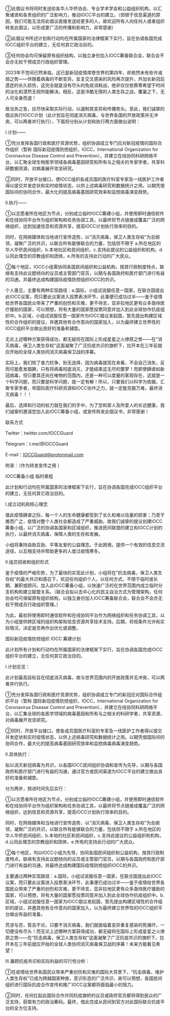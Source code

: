 ①此倡议书将同时发送给各华人华侨协会、专业学术学会和公益组织机构，以汇聚诸贤和各贵组织的广泛影响力，推动IOCC平台的建立。（但限于信息渠道的原因，我们可能无法将此倡议直接发送给更多的人，故欢迎所有人向任何人或者组织转发此倡议，以形成更广泛的传播和影响力，非常感谢）

②此倡议书所述计划和行动均在所属国家的法律框架下实行，旨在协调各国完成IOCC组织平台的建立，无任何其它政治目的。  

③任何协会均可保留原有组织结构，以独立身份加入IOCC筹备联合会，联合会不会亦无权干预成员行政组织管理。

2023年不觉间已然来临，这已是新冠疫情席卷世界的第四年，却依然未有些许减弱之势——伴随着病毒的不断变异，反复交叉感染的风险再次提升，外加长新冠后遗症的长久损伤，这完全就是没有尽头的免疫消耗战，绝非仅仅依靠寄希望于时间的淡化和漠然无视所能解决。相反，这是冷酷无情的人类生存之战，覆巢之下，无人可全身而退！

故当务之急，应尽快采取实际行动，以遏制其变异和传播势头。至此，我们诚挚的倡议执行IOCC计划（此计划旨在彻底消灭病毒，与世界各国的开放政策并无冲突，可以两者并行执行），下面将分别从计划和执行两方面做出说明：

I.计划——

①充分发挥各国行政和医疗资源优势，组织协调成立专门应对新冠疫情的国际合作组织（暂称 国际新冠疫情防控组织，IOCC，International Organization for Coronavirus Disease Control and Prevention），并建立在线协同科研网络平台，以汇聚全球生物医学领域各病毒基因研究和所有与之相关的专家学者，共享科研数据资源，对病毒展开攻坚研究。

②同时，开放平台接口，使IOCC组织各成员国的医疗科室专家及一线医护工作者得以提交并发症状和实时疫情状态，以供上述病毒研究和数据统计之用。以期凭借国际间的协同合作，最大化的提高病毒基因研究效率和监控病毒演变趋势。

II.执行——

①以志愿者所在地区为节点，分别成立临时IOCC筹建小组，并使用即时通信软件和在线协同平台作为组织架构和任务协调工具，以最终将节点链接成覆盖广泛的网络组织，达到加速信息和资源共享，提高IOCC计划执行效率的目的。

同时，在网络媒体和当地进行宣传造势，以“消灭病毒，保卫人类生存权”为总纲领，凝聚广泛的共识，以联合所有能够联合的力量，包括但不限于 a.所在地区的华人华侨民间组织，b.本地社区和民间组织，c.支持此提议的公益组织和机构，d.认同此理念的宗教组织和团体，e.所有的支持此行动的广大民众。

②每个地区，IOCC小组需协同各国民间组织和公益机构，按其行政制度特点，联络有支持此议题倾向的议员或主管部门官员，以期与各国政府和医疗部门进行有益的沟通，并最终达成构建国际疫情防控组织IOCC的共识。

个人愚见，主要有两种实现路径：a.国际，小组试说服任意一国家，在联合国提出此IOCC议案，而只要此议案进入投票表决环节，此事便已成功过半——鉴于疫情给世界各国民众带来了严重的创伤和灾难，更不待言，亚非拉地区更有众多亟待医疗援助的国家，可以预想，将有大量的国家愿投票同意并加入到此全球协作抗疫组织中。b.区域，小组试说服任意一国家作为IOCC倡议发起国，暂先提出构建区域性的合作组织的提议，并邀其他有合作意向的国家加入，以为最终建立世界性的IOCC组织平台做出良好的准备和铺垫。

无论上述哪种方案获得成功，都无疑将在国际上形成星星之火燎原之势——在“消灭病毒，保卫人类生存权”这面凝聚了广泛抗疫共识的旗帜下，拉开本在三年前就应开始的全球人类协同消灭病毒保卫战的序幕。

实际上，我们除了奋力抗争，别无选择，因为病毒就现在来看，不会自己消失，反而可能愈发猖獗，只有将病毒彻底消灭，才能结束这无尽的噩梦！而即使肆虐如新冠病毒，但只要其还尚在唯物的范围内，还是一种可以度量的客观存在，这就是一个科学问题，而只要是科学问题，就一定有解！所以，只要我们以科学为依据，汇聚专家学者，举国际医疗科研资源和IOCC协作之力，就一定能克服万难，最终消灭病毒！！！

最后，选择和行动的权力就在我们的手中，为了您和家人及所爱人的长远健康，我们诚挚的邀请您加入此IOCC筹备小组，或宣传转发此倡议书，非常感谢！


联系方式

Twitter：twitter.com/IOCCGuard

Telegram：t.me/@IOCCGuard

E-mail：IOCCGuard@protonmail.com




附录：（作为转发宣传之用 ）


IOCC筹备小组 临时章程

此计划和行动均在所属国家的法律框架下实行，旨在协调各国完成IOCC组织平台的建立，无任何其它政治目的。

I.成立动机和核心理念

值此疫情肆虐之际，每一个人的生命健康都受到了长久和难以估量的损害；乃至于推而广之，疫情对整个人类社会都造成了严重威胁。故我们诚挚的提议创建IOCC筹备小组，以广泛的协调各国家和区域组织，推进民间联盟的建立和IOCC计划的执行，以最终消灭病毒，保障人类的生存和发展。

小组将秉持自助互助、平等友爱的公益理念。于此困境，提供一个有效的信息交流途径，以互相支持并帮助更多的人度过疫情寒冬。


II.组员招收和组织形式

鉴于疫情的严峻形势，为了最快的实现此计划，小组将在“抗击病毒，保卫人类生存权”的最大共识和感召下，欢迎任何组织个人，以任何方式，不限于临时或长期、兼职或顾问，加入此IOCC筹备小组，以快速广泛的在世界范围内成立临时分支机构和建立联盟关系。（联合会拟以去中心化的民主自治方式为管理架构，任何协会均可保留原有组织结构，以独立身份加入IOCC筹备联合会，联合会不会亦无权干预成员行政组织管理。）

为此，最初将使用即时通信软件和在线协同平台作为网络组织和任务协调工具，以为小组提供跨区域的组织构架和信息资源共享技术支持。后期，将视条件允许和实际情况，决定是否再作出优化或调整。



国际新冠疫情防控组织 IOCC 筹建计划

此计划所有计划和行动均在所属国家的法律框架下实行，旨在协调各国完成IOCC组织平台的建立，无任何其它政治目的。


I.计划总览：

此计划最高目标旨在彻底消灭病毒，故与世界范围内的开放政策并无冲突，可以两者并行执行。

①充分发挥各国行政和医疗资源优势，组织协调成立专门的新冠应对国际合作组织平台（暂称 国际新冠疫情防控组织，IOCC，International Organization for Coronavirus Disease Control and Prevention），并建立在线协同科研网络平台，以汇集全球的各医学领域的病毒基因和所有与之相关的科研学者，共享资源，对病毒展开攻坚研究。

②同时，开放平台接口，使各成员国医疗科室的专家及一线医护工作者得以提交并发症状和实时疫情状态，以供上述病毒研究和数据统计之用。以期凭借国际间的协同合作，最大化的提高病毒基因研究效率和监控病毒病毒演变趋势。


II.具体执行：

拟以消灭新冠病毒为共识，以各国IOCC民间组织协调和宣传为先导，以期与各国政府和医疗部门进行有益的沟通，通过官方或民间渠道为IOCC平台的建立做出良好的准备和铺垫。

分为两步，按进时间先后实行：

①以志愿者所在地区为节点，分别成立临时IOCC筹建小组，并使用即时通信软件和在线协同平台作为组织架构和任务协调工具，以最终将节点链接成覆盖广泛的网络组织，达到信息和资源共享，提高IOCC计划执行效率的目的。

同时，在网络媒体和当地进行宣传造势，以“消灭病毒，保卫人类生存权”为总纲领，凝聚广泛的共识，以联合所有能够联合的力量，包括但不限于 a.所在地区的华人华侨民间组织，b.本地的社区和民间组织，c.支持此提议的公益组织和机构，d.认同此理念的宗教组织和团体，e.所有的支持此行动的广大民众。

②每个地区，均以IOCC小组为先导，协同各国民间组织和公益机构，按其行政制度特点，联络有支持此议题倾向的议员或主管部门官员，以期与各国政府和医疗部门进行有益的沟通，并最终达成构建国际疫情防控组织IOCC的共识。

主要通过两种实现路径：a.国际，小组试说服任意一国家，在联合国提出此IOCC议案，而只要此议案进入投票表决环节，此事便已成功过半——鉴于疫情给世界各国民众带来了严重的创伤和灾难，更不待言，亚非拉地区更有众多亟待医疗援助的国家，可以预想，将有大量的国家愿投票同意并加入到此全球协作抗疫组织中。b.区域，小组试说服任意一国家为IOCC倡议发起国，暂先提出构建区域性的合作组织的提议，并邀其他有合作意向的国家加入，以为最终建立世界性的IOCC组织平台做出有益的准备。

荒谬与否，暂且不论，只要不消灭病毒，我们就面临着变异重复感染的死循环，一切便没有尽头！而无论上述哪种方案获得成功，都无疑将在国际上形成星星之火燎原之势——在“抗击病毒，保卫人类生存权”这面凝聚了广泛抗疫共识的旗帜下，拉开本在三年前就应开始的全球人类协同消灭病毒保卫战的序幕！未来方能看见希望！


III.兼顾抗疫共识和实际利益的可行性分析：

①在疫情给世界各国民众带来严重创伤和灾难的国际大背景下，“抗击病毒，维护人类生存权”已成为跨越国家种族，意识形态的广泛共识，故可以预想，各国民间组织进行国际抗疫合作宣传和推广IOCC议案都将面临最小的阻力。

②同时，任何扛起此国际合作共同抗疫旗帜的议员或政府官员都将得到民众的广泛支持，获取有力的政治筹码。最终，借此完成从民间到官方对此国际联合抗疫平台的全方位支持。
